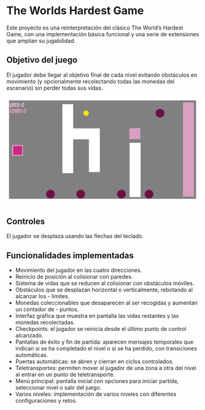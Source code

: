 # The Worlds Hardest Game

Este proyecto es una reinterpretación del clásico The World’s Hardest Game, con una implementación básica funcional y una serie de extensiones que amplían su jugabilidad.

## Objetivo del juego

El jugador debe llegar al objetivo final de cada nivel evitando obstáculos en movimiento (y opcionalmente recolectando todas las monedas del escenario) sin perder todas sus vidas.

![](capture.png)

## Controles 

El jugador se desplaza usando las flechas del teclado.

## Funcionalidades implementadas

- Movimiento del jugador en las cuatro direcciones.
- Reinicio de posición al colisionar con paredes.
- Sistema de vidas que se reducen al colisionar con obstáculos móviles.
- Obstáculos que se desplazan horizontal o verticalmente, rebotando al alcanzar los - límites.
- Monedas coleccionables que desaparecen al ser recogidas y aumentan un contador de - puntos.
- Interfaz gráfica que muestra en pantalla las vidas restantes y las monedas recolectadas.
- Checkpoints: el jugador se reinicia desde el último punto de control alcanzado.
- Pantallas de éxito y fin de partida: aparecen mensajes temporales que indican si se ha completado el nivel o si se ha perdido, con transiciones automáticas.
- Puertas automáticas: se abren y cierran en ciclos controlados.
- Teletransportes: permiten mover al jugador de una zona a otra del nivel al entrar en un punto de teletransporte.
- Menú principal: pantalla inicial con opciones para iniciar partida, seleccionar nivel o salir del juego.
- Varios niveles: implementación de varios niveles con diferentes configuraciones y retos.

